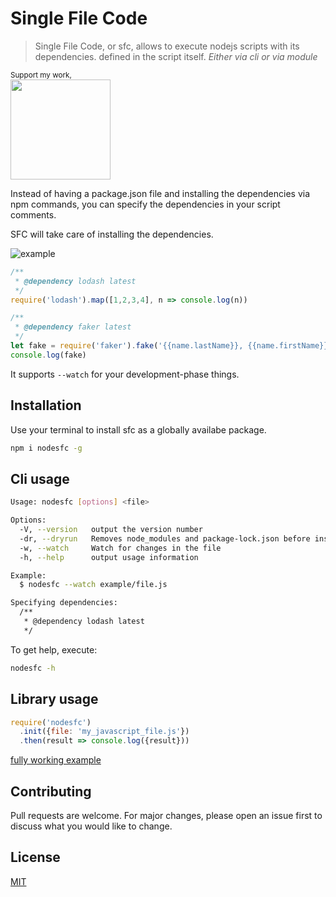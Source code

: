 # Single File Code

> Single File Code, or sfc, allows to execute nodejs scripts with its dependencies.
> defined in the script itself. _Either via cli or via module_

<div>
	<p>
    <sup>Support my work,</sup>
		<br>
		<a href="https://www.patreon.com/joseconstela">
			<img src="https://c5.patreon.com/external/logo/become_a_patron_button@2x.png" width="160">
		</a>
  </p>
</div>

Instead of having a package.json file and installing the dependencies via npm
commands, you can specify the dependencies in your script comments.

SFC will take care of installing the dependencies.

![example](https://raw.githubusercontent.com/joseconstela/nodesfc/f25cebc75a5e6fd34be767f54dbf2011bb08d947/nodesfc.gif)

```javascript
/**
 * @dependency lodash latest
 */
require('lodash').map([1,2,3,4], n => console.log(n))

/**
 * @dependency faker latest
 */
let fake = require('faker').fake('{{name.lastName}}, {{name.firstName}}')
console.log(fake)
```

It supports `--watch` for your development-phase things.

## Installation

Use your terminal to install sfc as a globally availabe package.

```bash
npm i nodesfc -g
```

## Cli usage

```bash
Usage: nodesfc [options] <file>

Options:
  -V, --version   output the version number
  -dr, --dryrun   Removes node_modules and package-lock.json before installing dependencies.
  -w, --watch     Watch for changes in the file
  -h, --help      output usage information

Example:
  $ nodesfc --watch example/file.js

Specifying dependencies:
  /**
   * @dependency lodash latest
   */
```

To get help, execute:

```bash
nodesfc -h
```

## Library usage

```javascript
require('nodesfc')
  .init({file: 'my_javascript_file.js'})
  .then(result => console.log({result}))
```

[fully working example](example/run_from_nodejs.js)

## Contributing
Pull requests are welcome. For major changes, please open an issue first to discuss what you would like to change.

## License
[MIT](https://choosealicense.com/licenses/mit/)
